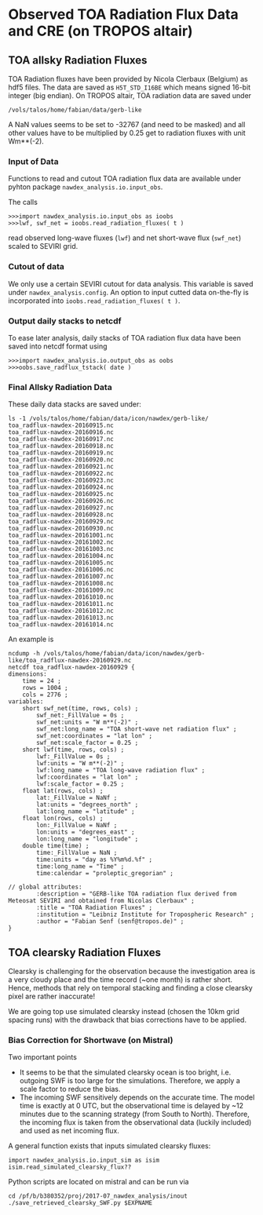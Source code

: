 # Observed TOA Radiation Flux Data and CRE (on TROPOS altair)
## TOA allsky Radiation Fluxes
TOA Radiation fluxes have been provided by Nicola Clerbaux (Belgium) as hdf5 files. The data are saved as `H5T_STD_I16BE` which means signed 16-bit integer (big endian). On TROPOS altair, TOA radiation data are saved under
```
/vols/talos/home/fabian/data/gerb-like
```
A NaN values seems to be set to -32767 (and need to be masked) and all other values have to be multiplied by 0.25 get to radiation fluxes with unit Wm**(-2).

### Input of Data
Functions to read and cutout TOA radiation flux data are available under pyhton package `nawdex_analysis.io.input_obs`.

The calls 
```
>>>import nawdex_analysis.io.input_obs as ioobs
>>>lwf, swf_net = ioobs.read_radiation_fluxes( t )
``` 
read observed long-wave fluxes (`lwf`) and net short-wave flux (`swf_net`) scaled to SEVIRI grid.

### Cutout of data
We only use a certain SEVIRI cutout for data analysis. This variable is saved under `nawdex_analysis.config`. An option to input cutted data on-the-fly is incorporated into `ioobs.read_radiation_fluxes( t )`.

### Output daily stacks to netcdf
To ease later analysis, daily stacks of TOA radiation flux data have been saved into netcdf format using 

```
>>>import nawdex_analysis.io.output_obs as oobs
>>>oobs.save_radflux_tstack( date )
```

### Final Allsky Radiation Data
These daily data stacks are saved under:
```
ls -1 /vols/talos/home/fabian/data/icon/nawdex/gerb-like/
toa_radflux-nawdex-20160915.nc
toa_radflux-nawdex-20160916.nc
toa_radflux-nawdex-20160917.nc
toa_radflux-nawdex-20160918.nc
toa_radflux-nawdex-20160919.nc
toa_radflux-nawdex-20160920.nc
toa_radflux-nawdex-20160921.nc
toa_radflux-nawdex-20160922.nc
toa_radflux-nawdex-20160923.nc
toa_radflux-nawdex-20160924.nc
toa_radflux-nawdex-20160925.nc
toa_radflux-nawdex-20160926.nc
toa_radflux-nawdex-20160927.nc
toa_radflux-nawdex-20160928.nc
toa_radflux-nawdex-20160929.nc
toa_radflux-nawdex-20160930.nc
toa_radflux-nawdex-20161001.nc
toa_radflux-nawdex-20161002.nc
toa_radflux-nawdex-20161003.nc
toa_radflux-nawdex-20161004.nc
toa_radflux-nawdex-20161005.nc
toa_radflux-nawdex-20161006.nc
toa_radflux-nawdex-20161007.nc
toa_radflux-nawdex-20161008.nc
toa_radflux-nawdex-20161009.nc
toa_radflux-nawdex-20161010.nc
toa_radflux-nawdex-20161011.nc
toa_radflux-nawdex-20161012.nc
toa_radflux-nawdex-20161013.nc
toa_radflux-nawdex-20161014.nc
```

An example is
```
ncdump -h /vols/talos/home/fabian/data/icon/nawdex/gerb-like/toa_radflux-nawdex-20160929.nc
netcdf toa_radflux-nawdex-20160929 {
dimensions:
	time = 24 ;
	rows = 1004 ;
	cols = 2776 ;
variables:
	short swf_net(time, rows, cols) ;
		swf_net:_FillValue = 0s ;
		swf_net:units = "W m**(-2)" ;
		swf_net:long_name = "TOA short-wave net radiation flux" ;
		swf_net:coordinates = "lat lon" ;
		swf_net:scale_factor = 0.25 ;
	short lwf(time, rows, cols) ;
		lwf:_FillValue = 0s ;
		lwf:units = "W m**(-2)" ;
		lwf:long_name = "TOA long-wave radiation flux" ;
		lwf:coordinates = "lat lon" ;
		lwf:scale_factor = 0.25 ;
	float lat(rows, cols) ;
		lat:_FillValue = NaNf ;
		lat:units = "degrees_north" ;
		lat:long_name = "latitude" ;
	float lon(rows, cols) ;
		lon:_FillValue = NaNf ;
		lon:units = "degrees_east" ;
		lon:long_name = "longitude" ;
	double time(time) ;
		time:_FillValue = NaN ;
		time:units = "day as %Y%m%d.%f" ;
		time:long_name = "Time" ;
		time:calendar = "proleptic_gregorian" ;

// global attributes:
		:description = "GERB-like TOA radiation flux derived from Meteosat SEVIRI and obtained from Nicolas Clerbaux" ;
		:title = "TOA Radiation Fluxes" ;
		:institution = "Leibniz Institute for Tropospheric Research" ;
		:author = "Fabian Senf (senf@tropos.de)" ;
}
```


## TOA clearsky Radiation Fluxes
Clearsky is challenging for the observation because the investigation area is a very cloudy place and the time record (~one month) is rather short. Hence, methods that rely on temporal stacking and finding a close clearsky pixel are rather inaccurate!

We are going top use simulated clearsky instead (chosen the 10km grid spacing runs) with the drawback that bias corrections have to be applied.

### Bias Correction for Shortwave (on Mistral)
Two important points
  * It seems to be that the simulated clearsky ocean is too bright, i.e. outgoing SWF is too large for the simulations. Therefore, we apply a scale factor to reduce the bias.
  * The incoming SWF sensitively depends on the accurate time. The model time is exactly at 0 UTC, but the observational time is delayed by ~12 minutes due to the scanning strategy (from South to North). Therefore, the incoming flux is taken from the observational data (luckily included) and used as net incoming flux.


A general function exists that inputs simulated clearsky fluxes:
```
import nawdex_analysis.io.input_sim as isim
isim.read_simulated_clearsky_flux??
```


Python scripts are located on mistral and can be run via
```
cd /pf/b/b380352/proj/2017-07_nawdex_analysis/inout
./save_retrieved_clearsky_SWF.py $EXPNAME
```




